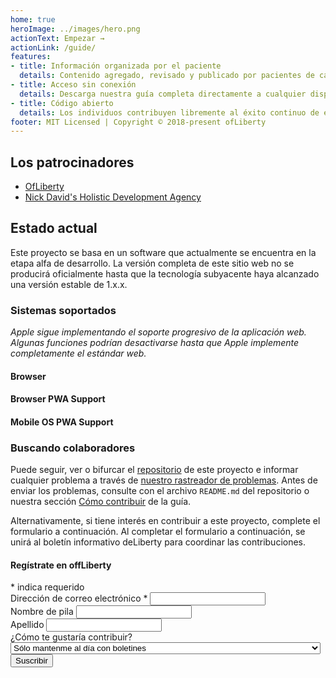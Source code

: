 ```yaml
---
home: true
heroImage: ../images/hero.png
actionText: Empezar →
actionLink: /guide/
features:
- title: Información organizada por el paciente 
  details: Contenido agregado, revisado y publicado por pacientes de cannabis de Pensilvania.
- title: Acceso sin conexión
  details: Descarga nuestra guía completa directamente a cualquier dispositivo, iOS y Android. ¡Manténganos con usted en todo momento!
- title: Código abierto
  details: Los individuos contribuyen libremente al éxito continuo de este proyecto.
footer: MIT Licensed | Copyright © 2018-present ofLiberty
---
```


## Los patrocinadores

- [OfLiberty](https://www.patreon.com/ofLiberty)
- [Nick David's Holistic Development Agency](https://nickdavidsholisticdevelopmentagency.com/)


## Estado actual <Badge text="alfa" type="warn"/> <Badge text="v0.4.6"/>

Este proyecto se basa en un software que actualmente se encuentra en la etapa alfa de desarrollo. La versión completa de este sitio web no se producirá oficialmente hasta que la tecnología subyacente haya alcanzado una versión estable de 1.x.x.

### Sistemas soportados
*Apple sigue implementando el soporte progresivo de la aplicación web. Algunas funciones podrían desactivarse hasta que Apple implemente completamente el estándar web.*

#### Browser 
<i class="fa-3x fab fa-chrome"></i>
<i class="fa-3x fab fa-firefox"></i>
<i class="fa-3x fab fa-safari"></i>
<i class="fa-3x fab fa-edge"></i>
<i class="fa-3x fab fa-internet-explorer"></i>
<i class="fa-3x fab fa-opera"></i>

#### Browser PWA Support 
<i class="fa-3x fab fa-chrome"></i>
<i class="fa-3x fab fa-opera"></i>

#### Mobile OS PWA Support
<i class="fa-3x fab fa-android"></i>
<!-- <i class="fa-3x fab fa-apple"></i> -->


### Buscando colaboradores

Puede seguir, ver o bifurcar el [repositorio](https://github.com/OfLiberty/pacannabis.guide) de este proyecto e informar cualquier problema a través de [nuestro rastreador de problemas](https://github.com/OfLiberty/pacannabis.guide/issues). Antes de enviar los problemas, consulte con el archivo `README.md` del repositorio o nuestra sección [Cómo contribuir]((/guide/#how-to-contribute)) de la guía.

Alternativamente, si tiene interés en contribuir a este proyecto, complete el formulario a continuación. Al completar el formulario a continuación, se unirá al boletín informativo deLiberty para coordinar las contribuciones.


<div id="mc_embed_signup">
<form action="https://ofliberty.us15.list-manage.com/subscribe/post?u=cae1d8de765df8d2be23d5745&amp;id=3d0f51e234" method="post" id="mc-embedded-subscribe-form" name="mc-embedded-subscribe-form" class="validate" target="_blank" novalidate>
    <div id="mc_embed_signup_scroll">
	<h4 class="text-center">Regístrate en offLiberty</h4>
<div class="text-center indicates-required"><span class="asterisk">*</span> indica requerido</div>
<div class="mc-field-group">
	<label for="mce-EMAIL">Dirección de correo electrónico  <span class="asterisk">*</span>
</label>
	<input type="email" value="" name="EMAIL" class="required email" id="mce-EMAIL">
</div>
<div class="mc-field-group">
	<label for="mce-FNAME">Nombre de pila </label>
	<input type="text" value="" name="FNAME" class="" id="mce-FNAME">
</div>
<div class="mc-field-group">
	<label for="mce-LNAME">Apellido </label>
	<input type="text" value="" name="LNAME" class="" id="mce-LNAME">
</div>
<div class="mc-field-group">
	<label for="mce-CONTRIBUTE">¿Cómo te gustaría contribuir? </label>
	<select name="CONTRIBUTE" class="" id="mce-CONTRIBUTE">
	<option value="Just keep me up to date with Newsletters">Sólo mantenme al día con boletines</option>
<option value="Programming, coding, and development">Programación, codificación y desarrollo.</option>
<option value="Design, graphics, photography">Diseño, gráfica, fotografía.</option>
<option value="Content writing, product analysis, research">Redacción de contenidos, análisis de productos, investigación.</option>
<option value="I can toss a couple dollars your way to support cannabis education in PA">Puedo tirar un par de dólares para apoyar la educación sobre el cannabis en PA</option>
</select>
</div>
	<div id="mce-responses" class="clear">
		<div class="response" id="mce-error-response" style="display:none"></div>
		<div class="response" id="mce-success-response" style="display:none"></div>
	</div>   
    <div style="position: absolute; left: -5000px;" aria-hidden="true"><input type="text" name="b_cae1d8de765df8d2be23d5745_3d0f51e234" tabindex="-1" value=""></div>
    <div class="clear"><input type="submit" value="Suscribir" name="subscribe" id="mc-embedded-subscribe" class="button"></div>
    </div>
</form>
</div>

<Referral />
<Ads />
